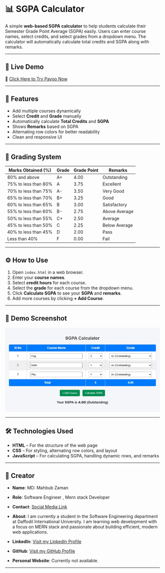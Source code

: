 # 📊 SGPA Calculator

A simple **web-based SGPA calculator** to help students calculate their Semester Grade Point Average (SGPA) easily. Users can enter course names, select credits, and select grades from a dropdown menu. The calculator will automatically calculate total credits and SGPA along with remarks.

---
## 🔗 Live Demo
🚀 [Click Here to Try Payoo Now](https://mahbub-zaman.github.io/SGPA-Calculator/)

---

## 🚩 Features

- Add multiple courses dynamically
- Select **Credit** and **Grade** manually
- Automatically calculate **Total Credits** and **SGPA**
- Shows **Remarks** based on SGPA
- Alternating row colors for better readability
- Clean and responsive UI

---

## 📕 Grading System

| Marks Obtained (%) | Grade | Grade Point | Remarks          |
|------------------|-------|------------|----------------|
| 80% and above     | A+    | 4.00       | Outstanding     |
| 75% to less than 80% | A     | 3.75       | Excellent       |
| 70% to less than 75% | A-    | 3.50       | Very Good       |
| 65% to less than 70% | B+    | 3.25       | Good            |
| 60% to less than 65% | B     | 3.00       | Satisfactory   |
| 55% to less than 60% | B-    | 2.75       | Above Average  |
| 50% to less than 55% | C+    | 2.50       | Average        |
| 45% to less than 50% | C     | 2.25       | Below Average  |
| 40% to less than 45% | D     | 2.00       | Pass           |
| Less than 40%       | F     | 0.00       | Fail           |

---

## ⚙️ How to Use

1. Open `index.html` in a web browser.
2. Enter your **course names**.
3. Select **credit hours** for each course.
4. Select the **grade** for each course from the dropdown menu.
5. Click **Calculate SGPA** to see your **SGPA** and **remarks**.
6. Add more courses by clicking **+ Add Course**.

---

## 📸 Demo Screenshot

![SGPA Calculator Screenshot](screenshot.JPG) <!-- Optional: add an image of your app -->

---

## 🛠️ Technologies Used

- **HTML** – For the structure of the web page
- **CSS** – For styling, alternating row colors, and layout
- **JavaScript** – For calculating SGPA, handling dynamic rows, and remarks

---

## 🔰 Creator

- **Name**: MD: Mahbub Zaman  
- **Role**: Software Engineer , Mern stack Developer
- **Contact**: [Social Media Link](https://www.facebook.com/IamMahbubZaman) 
- **About**: I am currently a student in the Software Engineering department at Daffodil International University. I am learning web development with a focus on MERN stack and passionate about building efficient, modern web applications.  
- **LinkedIn**: [Visit my LinkedIn Profile](https://www.linkedin.com/in/yourprofile)

- **GitHub**: [Visit my  GitHub Profile](https://github.com/Mahbub-Zaman)
- **Personal Website**: Currently not available.
---